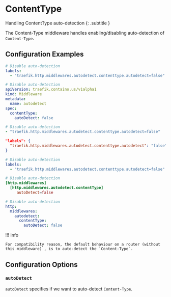 
# ContentType

Handling ContentType auto-detection
{: .subtitle }

The Content-Type middleware handles enabling/disabling auto-detection of `Content-Type`. 

## Configuration Examples

```yaml tab="Docker"
# Disable auto-detection
labels:
  - "traefik.http.middlewares.autodetect.contenttype.autodetect=false"
```

```yaml tab="Kubernetes"
# Disable auto-detection
apiVersion: traefik.containo.us/v1alpha1
kind: Middleware
metadata:
  name: autodetect
spec:
  contentType:
    autoDetect: false
```

```yaml tab="Consul Catalog"
# Disable auto-detection
- "traefik.http.middlewares.autodetect.contenttype.autodetect=false"
```

```json tab="Marathon"
"labels": {
  "traefik.http.middlewares.autodetect.contenttype.autodetect": "false"
}
```

```yaml tab="Rancher"
# Disable auto-detection
labels:
  - "traefik.http.middlewares.autodetect.contenttype.autodetect=false"
```

```toml tab="File (TOML)"
# Disable auto-detection
[http.middlewares]
  [http.middlewares.autodetect.contentType]
     autoDetect=false
```

```yaml tab="File (YAML)"
# Disable auto-detection
http:
  middlewares:
    autodetect:
      contentType:
        autoDetect: false
```

!!! info
    
    For compatibility reason, the default behaviour on a router (without this middleware) , is to auto-detect the `Content-Type`.

## Configuration Options

### `autoDetect`

`autoDetect` specifies if we want to auto-detect `Content-Type`.
